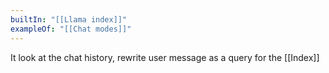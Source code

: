 ```yaml
---
builtIn: "[[Llama index]]"
exampleOf: "[[Chat modes]]"
---
```

It look at the chat history, rewrite user message as a query for the [[Index]]